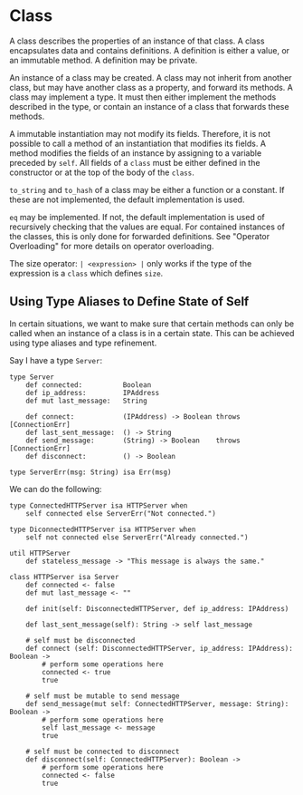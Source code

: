 # Class

A class describes the properties of an instance of that class. A class encapsulates data and contains definitions. A 
definition is either a value, or an immutable method. A definition may be private.

An instance of a class may be created. A class may not inherit from another class, but may have another class as a 
property, and forward its methods. A class may implement a type. It must then either implement the methods described in
the type, or contain an instance of a class that forwards these methods.

A immutable instantiation may not modify its fields. Therefore, it is not possible to call a method of an instantiation 
that modifies its fields. A method modifies the fields of an instance by assigning to a variable preceded by `self`. 
All fields of a `class` must be either defined in the constructor or at the top of the body of the `class`.

`to_string` and `to_hash` of a class may be either a function or a constant. If these are not implemented, the default
implementation is used.

`eq` may be implemented. If not, the default implementation is used of recursively checking that the values are equal.
For contained instances of the classes, this is only done for forwarded definitions. See "Operator Overloading" for more
details on operator overloading.

The size operator: `| <expression> |` only works if the type of the expression is a `class` which defines `size`.

## Using Type Aliases to Define State of Self

In certain situations, we want to make sure that certain methods can only be called when an instance of a class is in a
certain state. This can be achieved using type aliases and type refinement.

Say I have a type `Server`:

    type Server 
        def connected:          Boolean
        def ip_address:         IPAddress
        def mut last_message:   String
        
        def connect:            (IPAddress) -> Boolean throws [ConnectionErr]
        def last_sent_message:  () -> String
        def send_message:       (String) -> Boolean    throws [ConnectionErr]
        def disconnect:         () -> Boolean
        
    type ServerErr(msg: String) isa Err(msg)

We can do the following:

    type ConnectedHTTPServer isa HTTPServer when
        self connected else ServerErr("Not connected.")
        
    type DiconnectedHTTPServer isa HTTPServer when
        self not connected else ServerErr("Already connected.")
        
    util HTTPServer
        def stateless_message -> "This message is always the same."
        
    class HTTPServer isa Server
        def connected <- false
        def mut last_message <- ""
        
        def init(self: DisconnectedHTTPServer, def ip_address: IPAddress)
        
        def last_sent_message(self): String -> self last_message
        
        # self must be disconnected
        def connect (self: DisconnectedHTTPServer, ip_address: IPAddress): Boolean ->
            # perform some operations here
            connected <- true
            true
            
        # self must be mutable to send message
        def send_message(mut self: ConnectedHTTPServer, message: String): Boolean ->
            # perform some operations here
            self last_message <- message
            true
            
        # self must be connected to disconnect
        def disconnect(self: ConnectedHTTPServer): Boolean ->
            # perform some operations here
            connected <- false
            true
